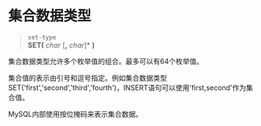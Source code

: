 # 集合数据类型

> `set-type`  
**SET(** *char* [**,** *char*]\* **)**

集合数据类型允许多个枚举值的组合。最多可以有64个枚举值。

集合值的表示由引号和逗号指定。例如集合数据类型SET('first','second','third','fourth')，INSERT语句可以使用'first,second'作为集合值。

MySQL内部使用按位掩码来表示集合数据。